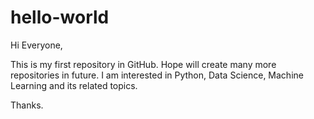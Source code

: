 # hello-world
Hi Everyone,

This is my first repository in GitHub. Hope will create many more repositories in future.
I am interested in Python, Data Science, Machine Learning and its related topics.

Thanks.
